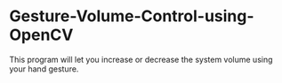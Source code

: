 # Gesture-Volume-Control-using-OpenCV
This program will let you increase or decrease the system volume using your hand gesture.
